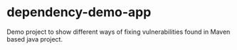 # dependency-demo-app
Demo project to show different ways of fixing vulnerabilities found in Maven based java project.
